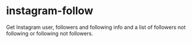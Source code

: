 # instagram-follow
Get Instagram user, followers and following info and a list of followers not following or following not followers. 
